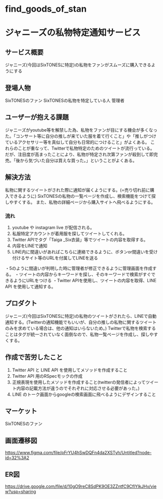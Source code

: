 # find_goods_of_stan
# ジャニーズの私物特定通知サービス

## サービス概要
ジャニーズ(今回はSixTONESに特定)の私物をファンがスムーズに購入できるようにする

## 登場人物
SixTONESのファン
SixTONESの私物を特定している人
管理者

## ユーザーが抱える課題
ジャニーズがyoutube等を解禁した為、私物をファンが目にする機会が多くなった。「コンサート等に自分の推しが来ていた服を着て行くこと」や「推しがつけているアクセサリー等を真似して自分も日常的につけること」がよくある。
これらのことが重なって、Twitterで私物特定のためのツイートが流行っている。
だが、注目度が高まったことにより、私物が特定され次第ファンが殺到して即完売。「後から気づいた自分は買えな買った。」ということがよくある。

## 解決方法
私物に関するツイートがされた際に通知が届くようにする。(=売り切れ前に購入できるように)
SixTONESの私物の一覧ページを作成し、検索機能をつけて探しやすくする。
また、私物の詳細ページから購入サイトへ飛べるようにする。

### 流れ
1. youtube や instagram live が配信される。
2. 私服特定アカウントが着用服を探してツイートしてくれる。
3. Twitter APIでタグ「Taiga _Six衣装」等でツイートの内容を取得する。
4. 内容をLINEで通知
5. LINE内に間違いがあればこちらに連絡できるように、ボタンor間違いを受け付けるサイト等のURLを付属してLINEを送る

・5のように間違いが判明した時に管理者が修正できるように管理画面を作成する。
・ツイートの内容からキーワードを探し、そのキーワードで検索がすぐできるようにURLをつける
・Twitter APIを使用し、ツイートの内容を取得、LINE API を使用して通知する。

## プロダクト
ジャニーズ(今回はSixTONESに特定)の私物のツイートがされたら、LINEで自動通知する。(Twitterの通知機能でもいいが、自分の推しの私物に関するツイートのみを求めている場合は、他の通知はいらないため。)
Twitterで私物を検索することはタグが統一されていなく面倒なので、私物一覧ページを作成し、探しやすくする。

## 作成で苦労したこと
1. Twitter API と LINE API を使用してメソッドを作成すること
2. Twitter API 用のRSpecモックの作成
3. 正規表現を使用したメソッドを作成すること(twitterの発信者によってツイート内容の記載方法が違うのでそれぞれに対応させる必要があった。)
4. LINE のトーク画面からgoogleの検索画面に飛べるようにデザインすること

## マーケット
SixTONESのファン

## 画面遷移図
https://www.figma.com/file/pFrYU4hSwDQFn4da2XSTyh/Untitled?node-id=32%3A2

## ER図
https://drive.google.com/file/d/10gO9reC8SdPK9OE3ZZntfC9CflYIkJHv/view?usp=sharing